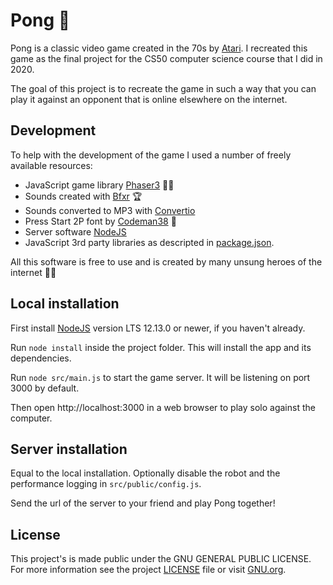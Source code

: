 Pong 🏓
===

Pong is a classic video game created in the 70s by [Atari](https://en.wikipedia.org/wiki/Pong). I recreated this game as the final project for the CS50 computer science course that I did in 2020.

The goal of this project is to recreate the game in such a way that you can play it against an opponent that is online elsewhere on the internet.

Development
---
To help with the development of the game I used a number of freely available resources:
- JavaScript game library [Phaser3](https://phaser.io/) 🐱‍🏍
- Sounds created with [Bfxr](https://www.bfxr.net/) 🏆
- Sounds converted to MP3 with [Convertio](https://convertio.co/)
- Press Start 2P font by [Codeman38](https://www.fontspace.com/codeman38) 🤩
- Server software [NodeJS](https://nodejs.org/)
- JavaScript 3rd party libraries as descripted in [package.json](package.json).

All this software is free to use and is created by many unsung heroes of the internet 🦸‍♀️ 


Local installation
---
First install [NodeJS](https://nodejs.org/) version LTS 12.13.0 or newer, if you haven't already.

Run `node install` inside the project folder. This will install the app and its dependencies.

Run `node src/main.js` to start the game server. It will be listening on port 3000 by default.

Then open http://localhost:3000 in a web browser to play solo against the computer.


Server installation
---
Equal to the local installation.
Optionally disable the robot and the performance logging in `src/public/config.js`.

Send the url of the server to your friend and play Pong together!


License
---
This project's is made public under the GNU GENERAL PUBLIC LICENSE. For more information see the project [LICENSE](LICENSE) file or visit [GNU.org](https://www.gnu.org/licenses/quick-guide-gplv3).


